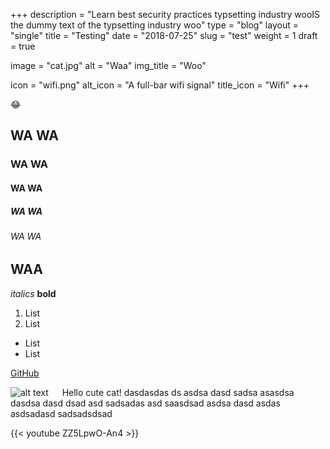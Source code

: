 +++
description = "Learn best security practices  typsetting industry wooIS the dummy text of the typsetting industry woo"
type = "blog"
layout = "single"
title = "Testing"
date = "2018-07-25"
slug = "test"
weight = 1
draft = true

image = "cat.jpg"
alt = "Waa"
img_title = "Woo"

icon = "wifi.png"
alt_icon = "A full-bar wifi signal"
title_icon = "Wifi"
+++

:joy:

## WA WA
### WA WA
#### WA WA
##### WA WA
###### WA WA

## **WAA**


*italics*
**bold**

1. List
1. List

- List
- List

[GitHub](http://github.com)

![alt text](/created/img/cat.jpg "Title Text")
    &emsp; Hello cute cat! dasdasdas ds asdsa dasd sadsa asasdsa dasdsa dasd dsad asd sadsadas asd saasdsad asdsa dasd asdas asdsadasd sadsadsdsad
    
{{< youtube ZZ5LpwO-An4 >}}
 
 